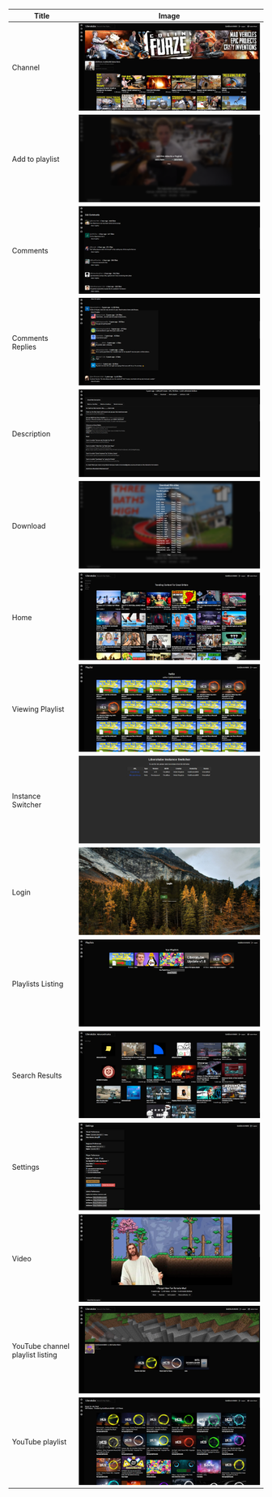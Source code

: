 | Title | Image |
| --- | --- |
| Channel | ![](https://github.com/GoldDominik893/file-hosting/blob/main/screenshots/1.9deltaScreenshots/channel.jpg?raw=true)|
| Add to playlist | ![](https://github.com/GoldDominik893/file-hosting/blob/main/screenshots/1.9deltaScreenshots/addtoplaylist.png?raw=true) |
| Comments | ![](https://github.com/GoldDominik893/file-hosting/blob/main/screenshots/1.9deltaScreenshots/comments.png?raw=true) |
| Comments Replies | ![](https://github.com/GoldDominik893/file-hosting/blob/main/screenshots/1.9deltaScreenshots/commentsreplies.png?raw=true) |
| Description | ![](https://github.com/GoldDominik893/file-hosting/blob/main/screenshots/1.9deltaScreenshots/description.png?raw=true) |
| Download | ![](https://github.com/GoldDominik893/file-hosting/blob/main/screenshots/1.9deltaScreenshots/download.png?raw=true) |
| Home | ![](https://github.com/GoldDominik893/file-hosting/blob/main/screenshots/1.9deltaScreenshots/home.jpg?raw=true) |
| Viewing Playlist | ![](https://github.com/GoldDominik893/file-hosting/blob/main/screenshots/1.9deltaScreenshots/inplaylist.png?raw=true) |
| Instance Switcher | ![](https://github.com/GoldDominik893/file-hosting/blob/main/screenshots/1.9deltaScreenshots/instanceswitcher.png?raw=true) |
| Login | ![](https://github.com/GoldDominik893/file-hosting/blob/main/screenshots/1.9deltaScreenshots/login.jpg?raw=true) |
| Playlists Listing | ![](https://github.com/GoldDominik893/file-hosting/blob/main/screenshots/1.9deltaScreenshots/playlistslist.png?raw=true) |
| Search Results | ![](https://github.com/GoldDominik893/file-hosting/blob/main/screenshots/1.9deltaScreenshots/searchresults.png?raw=true) |
| Settings | ![](https://github.com/GoldDominik893/file-hosting/blob/main/screenshots/1.9deltaScreenshots/settings.png?raw=true) |
| Video | ![](https://github.com/GoldDominik893/file-hosting/blob/main/screenshots/1.9deltaScreenshots/video.png?raw=true) |
| YouTube channel playlist listing | ![](https://github.com/GoldDominik893/file-hosting/blob/main/screenshots/1.9deltaScreenshots/ytchannelplaylistslist.png?raw=true) |
| YouTube playlist | ![](https://github.com/GoldDominik893/file-hosting/blob/main/screenshots/1.9deltaScreenshots/ytplaylist.png?raw=true) |
